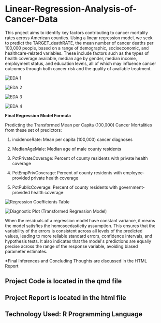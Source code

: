 # Linear-Regression-Analysis-of-Cancer-Data

This project aims to identify key factors contributing to cancer mortality rates across American counties. Using a linear regression model, we seek to predict the TARGET_deathRATE, the mean number of cancer deaths per 100,000 people, based on a range of demographic, socioeconomic, and healthcare-related variables. These include factors such as the types of health coverage available, median age by gender, median income, employment status, and education levels, all of which may influence cancer outcomes through both cancer risk and the quality of available treatment.

![EDA 1](https://github.com/user-attachments/assets/7a627d11-328f-4f12-9c6c-68d3806d6006)

![EDA 2](https://github.com/user-attachments/assets/2da28369-e569-456c-9a34-572d17105936)

![EDA 3](https://github.com/user-attachments/assets/5e2bde4f-0fec-418a-972d-421ba1a74fe9)

![EDA 4](https://github.com/user-attachments/assets/347caebb-1f37-4d02-a5c0-ad28d0ba58a0)

**Final Regression Model Formula** 

Predicting the Transformed Mean per Capita (100,000) Cancer Mortalities from these set of predictors:

1. incidenceRate: Mean per capita (100,000) cancer diagnoses

2. MedianAgeMale: Median age of male county residents

3. PctPrivateCoverage: Percent of county residents with private health coverage

4. PctEmpPrivCoverage: Percent of county residents with employee-provided private health coverage

5. PctPublicCoverage: Percent of county residents with government-provided health coverage

![Regression Coefficients Table](https://github.com/user-attachments/assets/ae7e0bdd-5b0e-4c26-8623-20a88d73c3a8)

![Diagnostic Plot (Transformed Regression Model)](https://github.com/user-attachments/assets/fa9b60dc-c314-4067-843a-3e3a1f7288b6)

When the residuals of a regression model have constant variance, it means the model satisfies the homoscedasticity assumption. This ensures that the variability of the errors is consistent across all levels of the predicted values, leading to more reliable standard errors, confidence intervals, and hypothesis tests. It also indicates that the model's predictions are equally precise across the range of the response variable, avoiding biased parameter estimates.

*Final Inferences and Concluding Thoughts are discussed in the HTML Report

## Project Code is located in the qmd file
## Project Report is located in the html file
## Technology Used: R Programming Language
